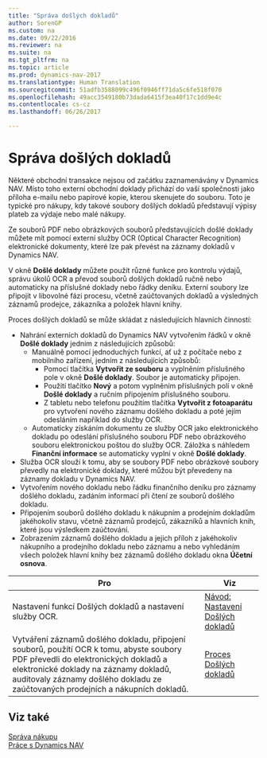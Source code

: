 ```yaml
---
title: "Správa došlých dokladů"
author: SorenGP
ms.custom: na
ms.date: 09/22/2016
ms.reviewer: na
ms.suite: na
ms.tgt_pltfrm: na
ms.topic: article
ms.prod: dynamics-nav-2017
ms.translationtype: Human Translation
ms.sourcegitcommit: 51adfb3588099c496f0946ff71da5c6fe518f070
ms.openlocfilehash: 49acc3549180b73dada6415f3ea40f17c1dd9e4c
ms.contentlocale: cs-cz
ms.lasthandoff: 06/26/2017

---
```


# <a name="manage-incoming-documents"></a>Správa došlých dokladů
Některé obchodní transakce nejsou od začátku zaznamenávány v Dynamics NAV. Místo toho externí obchodní doklady přichází do vaší společnosti jako příloha e-mailu nebo papírové kopie, kterou skenujete do souboru. Toto je typické pro nákupy, kdy takové soubory došlých dokladů představují výpisy plateb za výdaje nebo malé nákupy.

Ze souborů PDF nebo obrázkových souborů představujících došlé doklady můžete mít pomocí externí služby OCR (Optical Character Recognition) elektronické dokumenty, které lze pak převést na záznamy dokladů v Dynamics NAV.

V okně **Došlé doklady** můžete použít různé funkce pro kontrolu výdajů, správu úkolů OCR a převod souborů došlých dokladů ručně nebo automaticky na příslušné doklady nebo řádky deníku. Externí soubory lze připojit v libovolné fázi procesu, včetně zaúčtovaných dokladů a výsledných záznamů prodejce, zákazníka a položek hlavní knihy.

Proces došlých dokladů se může skládat z následujících hlavních činností:

* Nahrání externích dokladů do Dynamics NAV vytvořením řádků v okně **Došlé doklady** jedním z následujících způsobů:
    * Manuálně pomocí jednoduchých funkcí, ať už z počítače nebo z mobilního zařízení, jedním z následujících způsobů:
        * Pomocí tlačítka **Vytvořit ze souboru** a vyplněním příslušného pole v okně **Došlé doklady**. Soubor je automaticky připojen.  
        * Použití tlačítko **Nový** a potom vyplněním příslušných polí v okně **Došlé doklady** a ručním připojením příslušného souboru.
        * Z tabletu nebo telefonu použitím tlačítka **Vytvořit z fotoaparátu** pro vytvoření nového záznamu došlého dokladu a poté jejím odesláním například do služby OCR.
    * Automaticky získáním dokumentu ze služby OCR jako elektronického dokladu po odeslání příslušného souboru PDF nebo obrázkového souboru elektronickou poštou do služby OCR. Záložka s náhledem **Finanční informace** se automaticky vyplní v okně **Došlé doklady**. 
* Služba OCR slouží k tomu, aby se soubory PDF nebo obrázkové soubory převedly na elektronické doklady, které můžou být převedeny na záznamy dokladu v Dynamics NAV.
* Vytvořením nového dokladu nebo řádku finančního deníku pro záznamy došlého dokladu, zadáním informací při čtení ze souborů došlého dokladu.
* Připojením souborů došlého dokladu k nákupním a prodejním dokladům jakéhokoliv stavu, včetně záznamů prodejců, zákazníků a hlavních knih, které jsou výsledkem zaúčtování.
* Zobrazením záznamů došlého dokladu a jejich příloh z jakéhokoliv nákupního a prodejního dokladu nebo záznamu a nebo vyhledáním všech položek hlavní knihy bez záznamů došlého dokladu okna **Účetní osnova**.


|Pro |Viz |
|---|----|
|Nastavení funkcí Došlých dokladů a nastavení služby OCR.|[Návod: Nastavení Došlých dokladů](across-how-setup-income-documents.md)|
|Vytváření záznamů došlého dokladu, připojení souborů, použítí OCR k tomu, abyste soubory PDF převedli do elektronických dokladů a elektronické doklady na záznamy dokladů, auditovaly záznamy došlého dokladu ze zaúčtovaných prodejních a nákupních dokladů.|[Proces Došlých dokladů](across-process-income-documents.md)|

## <a name="see-also"></a>Viz také  
[Správa nákupu](purchasing-manage-purchasing.md)  
[Práce s Dynamics NAV](ui-work-product.md)


